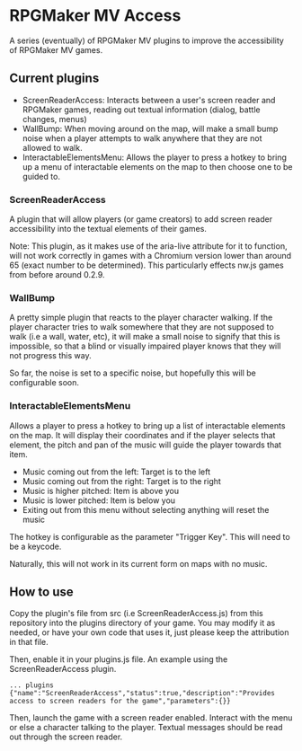 # RPGMaker MV Access

A series (eventually) of RPGMaker MV plugins to improve the accessibility of RPGMaker MV games.

## Current plugins

* ScreenReaderAccess: Interacts between a user's screen reader and RPGMaker games, reading out textual information (dialog, battle changes, menus)
* WallBump: When moving around on the map, will make a small bump noise when a player attempts to walk anywhere that they are not allowed to walk.
* InteractableElementsMenu: Allows the player to press a hotkey to bring up a menu of interactable elements on the map to then choose one to be guided to.

### ScreenReaderAccess

A plugin that will allow players (or game creators) to add screen reader accessibility into the textual elements of their games.

Note: This plugin, as it makes use of the aria-live attribute for it to function, will not work correctly in games with a Chromium version lower than around 65 (exact number to be determined). This particularly effects nw.js games from before around 0.2.9. 

### WallBump

A pretty simple plugin that reacts to the player character walking. If the player character tries to walk somewhere that they are not supposed to walk (i.e a wall, water, etc), it will make a small noise to signify that this is impossible, so that a blind or visually impaired player knows that they will not progress this way.

So far, the noise is set to a specific noise, but hopefully this will be configurable soon.

### InteractableElementsMenu

Allows a player to press a hotkey to bring up a list of interactable elements on the map. It will display their coordinates and if the player selects that element, the pitch and pan of the music will guide the player towards that item. 

* Music coming out from the left: Target is to the left
* Music coming out from the right: Target is to the right
* Music is higher pitched: Item is above you
* Music is lower pitched: Item is below you
* Exiting out from this menu without selecting anything will reset the music

The hotkey is configurable as the parameter "Trigger Key". This will need to be a keycode.

Naturally, this will not work in its current form on maps with no music.

## How to use

Copy the plugin's file from src (i.e ScreenReaderAccess.js) from this repository into the plugins directory of your game. You may modify it as needed, or have your own code that uses it, just please keep the attribution in that file.

Then, enable it in your plugins.js file. An example using the ScreenReaderAccess plugin.

```
... plugins
{"name":"ScreenReaderAccess","status":true,"description":"Provides access to screen readers for the game","parameters":{}}
```

Then, launch the game with a screen reader enabled. Interact with the menu or else a character talking to the player. Textual messages should be read out through the screen reader.